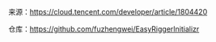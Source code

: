 来源：https://cloud.tencent.com/developer/article/1804420

仓库：https://github.com/fuzhengwei/EasyRiggerInitializr

